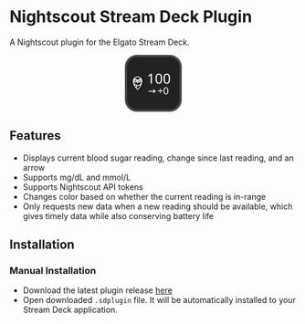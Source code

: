 # Nightscout Stream Deck Plugin

A Nightscout plugin for the Elgato Stream Deck.

<p align="center">
  <img src="./assets/preview.svg" title="Nightscout Preview Image" align="center" width="100"/>
</p>

## Features

- Displays current blood sugar reading, change since last reading, and an arrow
- Supports mg/dL and mmol/L
- Supports Nightscout API tokens
- Changes color based on whether the current reading is in-range
- Only requests new data when a new reading should be available, which gives timely data while also conserving battery life

## Installation

### Manual Installation

- Download the latest plugin release [here](https://github.com/gabe565/streamdeck-nightscout/releases/latest)
- Open downloaded `.sdplugin` file. It will be automatically installed to your Stream Deck application.
